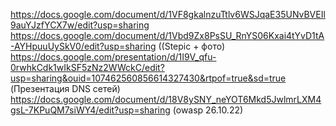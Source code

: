 https://docs.google.com/document/d/1VF8gkalnzuTtlv6WSJqaE35UNvBVEIl9auYJzfYCX7w/edit?usp=sharing
https://docs.google.com/document/d/1Vbd9Zx8PsSU_RnYS06Kxai4tYvD1tA-AYHpuuUySkV0/edit?usp=sharing ((Stepic + фото)
https://docs.google.com/presentation/d/1I9V_qfu-0rwhkCdk1wIkSF5zNz2WWckC/edit?usp=sharing&ouid=107462560856614327430&rtpof=true&sd=true (Презентация DNS сетей)
https://docs.google.com/document/d/18V8ySNY_neYOT6Mkd5JwlmrLXM4gsL-7KPuQM7siWY4/edit?usp=sharing (owasp 26.10.22)
